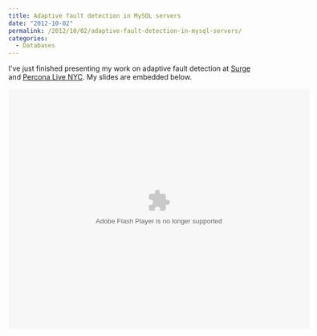 ```yaml
---
title: Adaptive fault detection in MySQL servers
date: "2012-10-02"
permalink: /2012/10/02/adaptive-fault-detection-in-mysql-servers/
categories:
  - Databases
---
```

I've just finished presenting my work on adaptive fault detection at [Surge][1] and [Percona Live NYC][2]. My slides are embedded below.

<embed src="https://www.box.com/embed/t12m58yptav00ej.swf" width="600" height="480" wmode="opaque" type="application/x-shockwave-flash" allowFullScreen="true" allowScriptAccess="always">

 [1]: http://omniti.com/surge/2012
 [2]: http://www.percona.com/live/nyc-2012/
